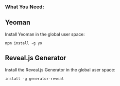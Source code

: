 ###  What You Need:
## Yeoman

Install Yeoman in the global user space:

```
npm install -g yo
```

## Reveal.js Generator

Install the Reveal.js Generator in the global user space:

```
install -g generator-reveal
```
